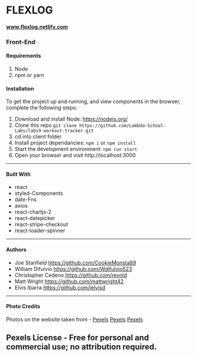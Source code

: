 # FLEXLOG 
#### www.flexlog.netlify.com

### Front-End 


#### Requirements

1. Node
2. npm or yarn


#### Installation

To get the project up and running, and view components in the browser, complete the following steps:

1. Download and install Node: https://nodejs.org/
2. Clone this repo ```git clone https://github.com/Lambda-School-Labs/labs9-workout-tracker.git```
3. cd into client folder
4. Install project dependancies: ```npm i``` or ```npm install```
5. Start the development environment: ```npm run start```
6. Open your browser and visit http://localhost:3000
---

#### Built With

* react
* styled-Components
* date-Fns
* axios
* react-chartjs-2
* react-datepicker
* react-stripe-checkout
* react-loader-spinner
---

#### Authors

* Joe Stanfield https://github.com/CookieMonsta89
* William Difulvio https://github.com/Wdifulvio523
* Christopher Cedeno https://github.com/reynld
* Matt Wright https://github.com/mattwright42
* Elvis Ibarra https://github.com/ielvisd
---

#### Photo Credits

Photos on the website taken from  - 
[Pexels](https://www.pexels.com/photo/barbell-on-the-floor-1552252/)
[Pexels](https://www.pexels.com/photo/man-carrying-barbel-791763/)
[Pexels](https://www.pexels.com/photo/rope-jumping-ropes-human-training-28080/)

Pexels License - Free for personal and commercial use; no attribution required.
---

